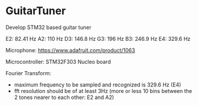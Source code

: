 # GuitarTuner
Develop STM32 based guitar tuner

E2: 82.41 Hz
A2: 110 Hz
D3: 146.8 Hz
G3: 196 Hz
B3: 246.9 Hz
E4: 329.6 Hz

Microphone: https://www.adafruit.com/product/1063

Microcontroller: STM32F303 Nucleo board

Fourier Transform:
- maximum frequency to be sampled and recognized is 329.6 Hz (E4)
- fft resolution should be of at least 3Hz (more or less 10 bins between the 2 tones nearer to each other: E2 and A2)
